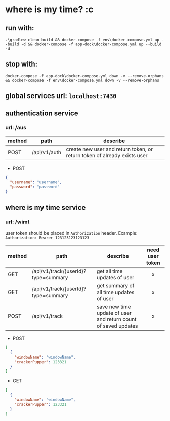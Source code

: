 # where is my time? :c

## run with:
`.\gradlew clean build && docker-compose -f env\docker-compose.yml up --build -d && docker-compose -f app-dock\docker-compose.yml up --build -d`

## stop with:
`docker-compose -f app-dock\docker-compose.yml down -v --remove-orphans && docker-compose -f env\docker-compose.yml down -v --remove-orphans`

## global services url: `localhost:7430`

## authentication service
### url: /aus
| method | path | describe |
| ------ | ---- | -------- |
| POST   | /api/v1/auth | create new user and return token, or return token of already exists user |

- POST
```json
{
  "username": "username",
  "password": "password"
}
```

## where is my time service
### url: /wimt

user token should be placed in `Authorization` header. Example:
`Authorization: Bearer 123123123123123`

| method | path | describe | need user token |
| ------ | ---- | -------- |:---------------:|
| GET    | /api/v1/track/{userId}?type=summary | get all time updates of user | x |
| GET    | /api/v1/track/{userId}?type=summary | get summary of all time updates of user | x |
| POST   | /api/v1/track | save new time update of user and return count of saved updates | x |

- POST
```json
[
  {
    "windowName": "windowName",
    "crackerPupper": 123321
  }
]
```
- GET
```json
[
  {
    "windowName": "windowName",
    "crackerPupper": 123321
  }
]
```
